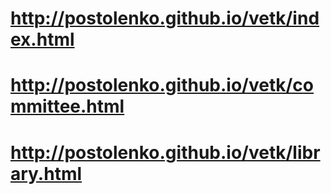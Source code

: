 # http://postolenko.github.io/vetk/index.html
# http://postolenko.github.io/vetk/committee.html
# http://postolenko.github.io/vetk/library.html